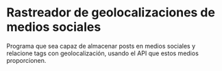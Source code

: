 # Rastreador de geolocalizaciones de medios sociales

Programa que sea capaz de almacenar posts en medios sociales y relacione tags con geolocalización, usando el API que estos medios proporcionen.
